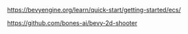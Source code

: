 
https://bevyengine.org/learn/quick-start/getting-started/ecs/

https://github.com/bones-ai/bevy-2d-shooter
